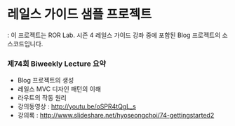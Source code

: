# 레일스 가이드 샘플 프로젝트

: 이 프로젝트는 ROR Lab. 시즌 4 레일스 가이드 강좌 중에 포함된 Blog 프로젝트의 소스코드입니다.

### 제74회 Biweekly Lecture 요약

* Blog 프로젝트의 생성
* 레일스 MVC 디자인 패턴의 이해
* 라우트의 작동 원리
* 강의동영상 : http://youtu.be/oSPR4tQgL_s
* 강의록 : http://www.slideshare.net/hyoseongchoi/74-gettingstarted2